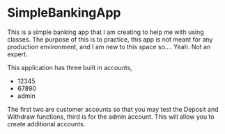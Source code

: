 # SimpleBankingApp
This is a simple banking app that I am creating to help me with using classes. The purpose of this is to practice, this app is not meant for any production environment, and I am new to this space so.... Yeah. Not an expert.


This application has three built in accounts, 
 - 12345
 - 67890
 - admin

The first two are customer accounts so that you may test the Deposit and Withdraw functions, third is for the admin account. This will allow you to create additional accounts.
